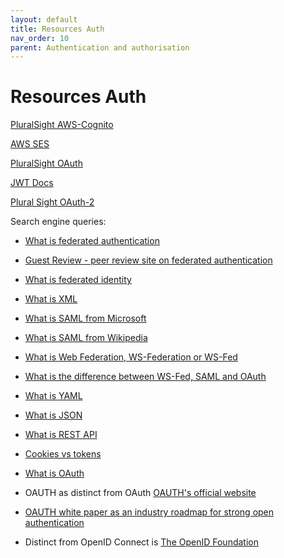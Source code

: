 ```yaml
---
layout: default
title: Resources Auth
nav_order: 10
parent: Authentication and authorisation
---
```



# Resources Auth

[PluralSight AWS-Cognito](https://app.pluralsight.com/library/courses/serverless-authentication-authorization-amazon-cognito/table-of-contents)

[AWS SES](https://docs.aws.amazon.com/ses/latest/dg/Welcome.html)

[PluralSight OAuth](https://app.pluralsight.com/library/courses/pluralsight-live-2020-oauth2-openid-connect/table-of-contents)

[JWT Docs](https://jwt.io/)

[Plural Sight OAuth-2](https://app.pluralsight.com/library/courses/oauth-2-getting-started/table-of-contents)

Search engine queries:

- [What is federated authentication](https://www.hexnode.com/blogs/what-is-federated-authentication/)

- [Guest Review - peer review site on federated authentication](https://learn.g2.com/federated-authentication)

- [What is federated identity](https://en.wikipedia.org/wiki/WS-Federation)

- [What is XML](https://www.w3schools.com/XML/xml_whatis.asp)

- [What is SAML from Microsoft](https://www.microsoft.com/en-gb/security/business/security-101/what-is-security-assertion-markup-language-saml)

- [What is SAML from Wikipedia](https://en.wikipedia.org/wiki/Security_Assertion_Markup_Language)

- [What is Web Federation, WS-Federation or WS-Fed](https://auth0.com/docs/authenticate/protocols/ws-fed-protocol)

- [What is the difference between WS-Fed, SAML and OAuth](https://techcommunity.microsoft.com/t5/core-infrastructure-and-security/adfs-deep-dive-comparing-ws-fed-saml-and-oauth/ba-p/257584)

- [What is YAML](https://phoenixnap.com/blog/what-is-yaml-with-examples)

- [What is JSON](https://developer.mozilla.org/en-US/docs/Learn/JavaScript/Objects/JSON)

- [What is REST API](https://www.ibm.com/topics/rest-apis)

- [Cookies vs tokens](https://auth0.com/blog/cookies-vs-tokens-definitive-guide/)

- [What is OAuth](https://en.wikipedia.org/wiki/OAuth#OAuth_and_other_standards)

- OAUTH as distinct from OAuth [OAUTH's official website](https://openauthentication.org/)

- [OAUTH white paper as an industry roadmap for strong open authentication](https://openauthentication.org/wp-content/uploads/2015/09/AnIndustryRoadmapforOpenStrongAuthentication.pdf)

- Distinct from OpenID Connect is [The OpenID Foundation](https://en.wikipedia.org/wiki/OpenID#OpenID_Foundation)